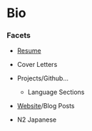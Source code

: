 # Bio

### Facets
* [Resume](https://drive.google.com/open?id=1agFtRuqQ0rzu9lcVb6g6dwD8u-lZpo23)
* Cover Letters

* Projects/Github...
  * Language Sections
* [Website](https://tibbsm.github.io)/Blog Posts
* N2 Japanese
